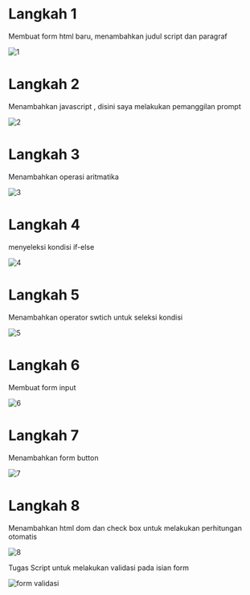 # Langkah 1
Membuat form html baru, menambahkan judul script dan paragraf

![1](https://user-images.githubusercontent.com/81844622/116668865-18d38200-a9c8-11eb-913d-94e4c1024241.jpg)

# Langkah 2
Menambahkan javascript , disini saya melakukan pemanggilan prompt

![2](https://user-images.githubusercontent.com/81844622/116669414-baf36a00-a9c8-11eb-924a-1bd06b58c5f0.jpg)

# Langkah 3
Menambahkan operasi aritmatika

![3](https://user-images.githubusercontent.com/81844622/116670161-98158580-a9c9-11eb-954a-795f6858fef0.jpg)

# Langkah 4
menyeleksi kondisi if-else

![4](https://user-images.githubusercontent.com/81844622/116670326-ca26e780-a9c9-11eb-8fec-6f7ed82b6225.jpg)

# Langkah 5
Menambahkan operator swtich untuk seleksi kondisi

![5](https://user-images.githubusercontent.com/81844622/116670687-399cd700-a9ca-11eb-9fbc-1181e29f7b7c.jpg)

# Langkah 6
Membuat form input

![6](https://user-images.githubusercontent.com/81844622/116670833-65b85800-a9ca-11eb-9610-5ee07dad1d90.jpg)

# Langkah 7
Menambahkan form button

![7](https://user-images.githubusercontent.com/81844622/116671722-77e6c600-a9cb-11eb-9a74-fece6a64ff04.jpg)

# Langkah 8
Menambahkan html dom dan check box untuk melakukan perhitungan otomatis

![8](https://user-images.githubusercontent.com/81844622/116671843-a06ec000-a9cb-11eb-9905-eae7c67a3889.jpg)

Tugas Script untuk melakukan validasi pada isian form

![form validasi](https://user-images.githubusercontent.com/81844622/116672970-fc861400-a9cc-11eb-9d13-22497b3fda34.jpg)

